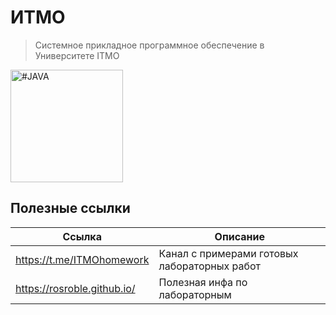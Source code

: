 # ИТМО

> Системное прикладное программное обеспечение в Университете IТМО<br>

<img alt="#JAVA" src="https://github.com/anvrich/ITMOLabs/tree/08dc0822b5731c7f307a0a6451d54ab5d0ab590e/.GIF/nachalo-karery-java-razrabotchika.gif" height="180">

## Полезные ссылки

| Ссылка | Описание |
| --- | --- |
| https://t.me/ITMOhomework | Канал с примерами готовых лабораторных работ |
| https://rosroble.github.io/ | Полезная инфа по лабораторным |
